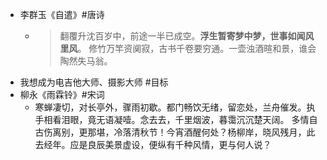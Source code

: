 - 李群玉《自遣》#唐诗
	- >翻覆升沈百岁中，前途一半已成空。**浮生暂寄梦中梦，世事如闻风里风**。
	  修竹万竿资阒寂，古书千卷要穷通。一壶浊酒暄和景，谁会陶然失马翁。
- 我想成为电吉他大师、摄影大师 #目标
- 柳永《雨霖铃》#宋词
	- 寒蝉凄切，对长亭外，骤雨初歇。都门畅饮无绪，留恋处，兰舟催发。执手相看泪眼，竟无语凝噎。念去去，千里烟波，暮霭沉沉楚天阔。
	  多情自古伤离别，更那堪，冷落清秋节！今宵酒醒何处？杨柳岸，晓风残月，此去经年。应是良辰美景虚设，便纵有千种风情，更与何人说？